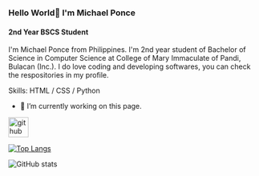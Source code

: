 ### Hello World👋 I'm Michael Ponce
#### 2nd Year BSCS Student

I'm Michael Ponce from Philippines. I'm 2nd year student of Bachelor of Science in Computer Science at College of Mary Immaculate of Pandi, Bulacan (Inc.). I do love coding and developing softwares, you can check the respositories in my profile.

Skills: HTML / CSS / Python

- 🔭 I’m currently working on this page. 


[<img src='https://cdn.jsdelivr.net/npm/simple-icons@3.0.1/icons/github.svg' alt='github' height='40'>](https://github.com/Mikeru02)  

[![Top Langs](https://github-readme-stats.vercel.app/api/top-langs/?username=Mikeru02)](https://github.com/anuraghazra/github-readme-stats)

![GitHub stats](https://github-readme-stats.vercel.app/api?username=Mikeru02&show_icons=true&count_private=true)  

